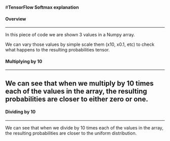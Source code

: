 #**TensorFlow Softmax explanation** 

#### Overview
---

In this piece of code we are shown 3 values in a Numpy array.

We can vary those values by simple scale them (x10, x0.1, etc) to check what happens to the resulting probabilities tensor.

#### Multiplying by 10
---

We can see that when we multiply by 10 times each of the values in the array, the resulting probabilities are closer to either zero or one.
---

#### Dividing by 10
---

We can see that when we divide by 10 times each of the values in the array, the resulting probabilities are closer to the uniform distribution.

